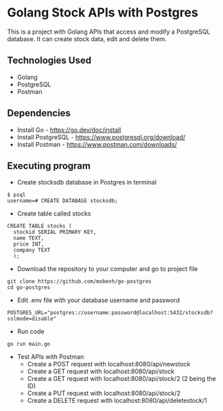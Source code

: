 # Golang Stock APIs with Postgres
This is a project with Golang APIs that access and modify a PostgreSQL database. It can create stock data, edit and delete them.


## Technologies Used
* Golang
* PostgreSQL
* Postman

## Dependencies

* Install Go - https://go.dev/doc/install
* Install PostgreSQL - https://www.postgresql.org/download/
* Install Postman - https://www.postman.com/downloads/


## Executing program
* Create stocksdb database in Postgres in terminal 
```
$ psql
username=# CREATE DATABASE stocksdb;
```
* Create table called stocks
```
CREATE TABLE stocks (
  stockid SERIAL PRIMARY KEY,
  name TEXT,
  price INT,
  company TEXT
  );
```
* Download the repository to your computer and go to project file
```
git clone https://github.com/mobenh/go-postgres
cd go-postgres
```
* Edit .env file with  your database username and password
```
POSTGRES_URL="postgres://username:password@localhost:5432/stocksdb?sslmode=disable"
```
* Run code
```
go run main.go
```
* Test APIs with Postman
  * Create a POST request with localhost:8080/api/newstock
  * Create a GET request with localhost:8080/api/stock
  * Create a GET request with localhost:8080/api/stock/2 (2 being the ID)
  * Create a PUT request with localhost:8080/api/stock/2
  * Create a DELETE request with localhost:8080/api/deletestock/1
